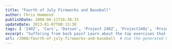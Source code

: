 ```yaml
---
title: "Fourth of July Fireworks and Baseball"
author: Chris Hammond
publishDate: 2008-06-11T16:38:33
updateDate: 2013-01-07T00:13:30
tags: [ '240Z', 'Cars', 'Datsun', 'Project 240Z', 'Project240z', 'Project240Zcom' ]
excerpt: "Suffering from back pain? Learn about the top exercises that can help alleviate your discomfort and improve your overall spine health."
url: /2008/fourth-of-july-fireworks-and-baseball  # Use the generated URL with year
---
```


